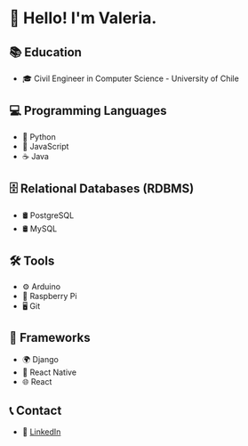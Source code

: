 # 👋 Hello! I'm Valeria.

## 📚 Education
- 🎓 Civil Engineer in Computer Science - University of Chile

## 💻 Programming Languages
- 🐍 Python
- 📜 JavaScript
- ☕ Java

## 🗄️ Relational Databases (RDBMS)
- 🛢️ PostgreSQL
- 🛢️ MySQL

## 🛠️ Tools
- ⚙️ Arduino
- 🍓 Raspberry Pi
- 🖥️ Git

## 🚀 Frameworks
- 🌍 Django
- 📱 React Native
- 🌐 React

## 📞 Contact
- 🔗 [LinkedIn](www.linkedin.com/in/valeria-burgos-sanhueza)


